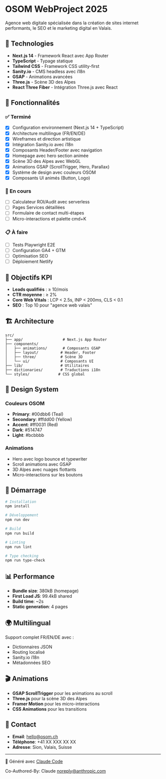 # OSOM WebProject 2025

Agence web digitale spécialisée dans la création de sites internet performants, le SEO et le marketing digital en Valais.

## 🚀 Technologies

- **Next.js 14** - Framework React avec App Router
- **TypeScript** - Typage statique
- **Tailwind CSS** - Framework CSS utility-first
- **Sanity.io** - CMS headless avec i18n
- **GSAP** - Animations avancées
- **Three.js** - Scène 3D des Alpes
- **React Three Fiber** - Intégration Three.js avec React

## 🎨 Fonctionnalités

### ✅ Terminé
- [x] Configuration environnement (Next.js 14 + TypeScript)
- [x] Architecture multilingue (FR/EN/DE)
- [x] Wireframes et direction artistique
- [x] Intégration Sanity.io avec i18n
- [x] Composants Header/Footer avec navigation
- [x] Homepage avec hero section animée
- [x] Scène 3D des Alpes avec WebGL
- [x] Animations GSAP (ScrollTrigger, Hero, Parallax)
- [x] Système de design avec couleurs OSOM
- [x] Composants UI animés (Button, Logo)

### 🚧 En cours
- [ ] Calculateur ROI/Audit avec serverless
- [ ] Pages Services détaillées
- [ ] Formulaire de contact multi-étapes
- [ ] Micro-interactions et palette cmd+K

### 📋 À faire
- [ ] Tests Playwright E2E
- [ ] Configuration GA4 + GTM
- [ ] Optimisation SEO
- [ ] Déploiement Netlify

## 🎯 Objectifs KPI

- **Leads qualifiés** : ≥ 10/mois
- **CTR moyenne** : ≥ 2%
- **Core Web Vitals** : LCP < 2.5s, INP < 200ms, CLS < 0.1
- **SEO** : Top 10 pour "agence web valais"

## 🏗️ Architecture

```
src/
├── app/                  # Next.js App Router
├── components/
│   ├── animations/       # Composants GSAP
│   ├── layout/          # Header, Footer
│   ├── three/           # Scène 3D
│   └── ui/              # Composants UI
├── lib/                 # Utilitaires
├── dictionaries/        # Traductions i18n
└── styles/             # CSS global
```

## 📱 Design System

### Couleurs OSOM
- **Primary**: #00dbb6 (Teal)
- **Secondary**: #ffdd00 (Yellow)
- **Accent**: #ff0031 (Red)
- **Dark**: #514747
- **Light**: #bcbbbb

### Animations
- Hero avec logo bounce et typewriter
- Scroll animations avec GSAP
- 3D Alpes avec nuages flottants
- Micro-interactions sur les boutons

## 🚀 Démarrage

```bash
# Installation
npm install

# Développement
npm run dev

# Build
npm run build

# Linting
npm run lint

# Type checking
npm run type-check
```

## 📊 Performance

- **Bundle size**: 380kB (homepage)
- **First Load JS**: 99.4kB shared
- **Build time**: ~2s
- **Static generation**: 4 pages

## 🌍 Multilingual

Support complet FR/EN/DE avec :
- Dictionnaires JSON
- Routing localisé
- Sanity.io i18n
- Métadonnées SEO

## 🎬 Animations

- **GSAP ScrollTrigger** pour les animations au scroll
- **Three.js** pour la scène 3D des Alpes
- **Framer Motion** pour les micro-interactions
- **CSS Animations** pour les transitions

## 📧 Contact

- **Email**: hello@osom.ch
- **Téléphone**: +41 XX XXX XX XX
- **Adresse**: Sion, Valais, Suisse

---

🤖 Généré avec [Claude Code](https://claude.ai/code)

Co-Authored-By: Claude <noreply@anthropic.com>